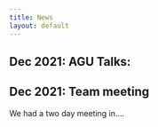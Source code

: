 ```yaml
---
title: News
layout: default
---
```


## Dec 2021: AGU Talks:



## Dec 2021: Team meeting

We had a two day meeting in....